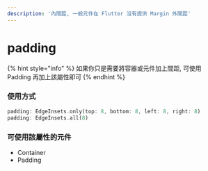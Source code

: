 ```yaml
---
description: '內間距, 一般元件在 Flutter 沒有提供 Margin 外間距'
---
```


# padding

{% hint style="info" %}
如果你只是需要將容器或元件加上間距, 可使用 Padding 再加上該屬性即可
{% endhint %}

### 使用方式

```dart
padding: EdgeInsets.only(top: 8, bottom: 8, left: 8, right: 8)
padding: EdgeInsets.all(8)
```

### **可使用該屬性的元件**

* Container
* Padding



